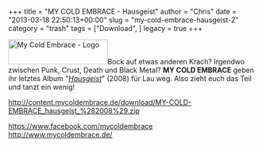 +++
title = "MY COLD EMBRACE - Hausgeist"
author = "Chris"
date = "2013-03-18 22:50:13+00:00"
slug = "my-cold-embrace-hausgeist-2"
category = "trash"
tags = ["Download", ]
legacy = true
+++

<img src="images//2013/03/My-Cold-Embrace-Logo-200x50.png" alt="My Cold Embrace - Logo" width="200" height="50" class="alignleft size-medium wp-image-10502" />Bock auf etwas anderen Krach? Irgendwo zwischen Punk, Crust, Death und Black Metal? **MY COLD EMBRACE** geben ihr letztes Album "<a href="http://necroslaughter.de/2009/07/my-cold-embrace-hausgeist/" title="My Cold Embrace – Hausgeist">_Hausgeist_</a>" (2008) für Lau weg. Also zieht euch das Teil und tanzt ein wenig!

<a href="http://content.mycoldembrace.de/download/MY-COLD-EMBRACE_hausgeist_%282008%29.zip">http://content.mycoldembrace.de/download/MY-COLD-EMBRACE_hausgeist_%282008%29.zip</a>

<a href="https://www.facebook.com/mycoldembrace">https://www.facebook.com/mycoldembrace</a>
<a href="http://www.mycoldembrace.de/">http://www.mycoldembrace.de/</a>
